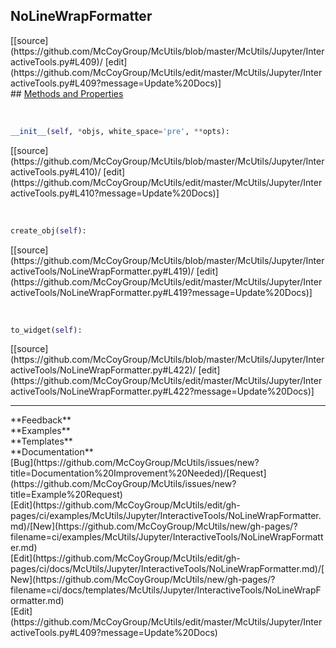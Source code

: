 ## <a id="McUtils.Jupyter.InteractiveTools.NoLineWrapFormatter">NoLineWrapFormatter</a> 

<div class="docs-source-link" markdown="1">
[[source](https://github.com/McCoyGroup/McUtils/blob/master/McUtils/Jupyter/InteractiveTools.py#L409)/
[edit](https://github.com/McCoyGroup/McUtils/edit/master/McUtils/Jupyter/InteractiveTools.py#L409?message=Update%20Docs)]
</div>









<div class="collapsible-section">
 <div class="collapsible-section collapsible-section-header" markdown="1">
## <a class="collapse-link" data-toggle="collapse" href="#methods" markdown="1"> Methods and Properties</a> <a class="float-right" data-toggle="collapse" href="#methods"><i class="fa fa-chevron-down"></i></a>
 </div>
 <div class="collapsible-section collapsible-section-body collapse show" id="methods" markdown="1">
 
<a id="McUtils.Jupyter.InteractiveTools.NoLineWrapFormatter.__init__" class="docs-object-method">&nbsp;</a> 
```python
__init__(self, *objs, white_space='pre', **opts): 
```
<div class="docs-source-link" markdown="1">
[[source](https://github.com/McCoyGroup/McUtils/blob/master/McUtils/Jupyter/InteractiveTools.py#L410)/
[edit](https://github.com/McCoyGroup/McUtils/edit/master/McUtils/Jupyter/InteractiveTools.py#L410?message=Update%20Docs)]
</div>


<a id="McUtils.Jupyter.InteractiveTools.NoLineWrapFormatter.create_obj" class="docs-object-method">&nbsp;</a> 
```python
create_obj(self): 
```
<div class="docs-source-link" markdown="1">
[[source](https://github.com/McCoyGroup/McUtils/blob/master/McUtils/Jupyter/InteractiveTools/NoLineWrapFormatter.py#L419)/
[edit](https://github.com/McCoyGroup/McUtils/edit/master/McUtils/Jupyter/InteractiveTools/NoLineWrapFormatter.py#L419?message=Update%20Docs)]
</div>


<a id="McUtils.Jupyter.InteractiveTools.NoLineWrapFormatter.to_widget" class="docs-object-method">&nbsp;</a> 
```python
to_widget(self): 
```
<div class="docs-source-link" markdown="1">
[[source](https://github.com/McCoyGroup/McUtils/blob/master/McUtils/Jupyter/InteractiveTools/NoLineWrapFormatter.py#L422)/
[edit](https://github.com/McCoyGroup/McUtils/edit/master/McUtils/Jupyter/InteractiveTools/NoLineWrapFormatter.py#L422?message=Update%20Docs)]
</div>
 </div>
</div>












---


<div markdown="1" class="text-secondary">
<div class="container">
  <div class="row">
   <div class="col" markdown="1">
**Feedback**   
</div>
   <div class="col" markdown="1">
**Examples**   
</div>
   <div class="col" markdown="1">
**Templates**   
</div>
   <div class="col" markdown="1">
**Documentation**   
</div>
   <div class="col" markdown="1">
   
</div>
   <div class="col" markdown="1">
   
</div>
   <div class="col" markdown="1">
   
</div>
</div>
  <div class="row">
   <div class="col" markdown="1">
[Bug](https://github.com/McCoyGroup/McUtils/issues/new?title=Documentation%20Improvement%20Needed)/[Request](https://github.com/McCoyGroup/McUtils/issues/new?title=Example%20Request)   
</div>
   <div class="col" markdown="1">
[Edit](https://github.com/McCoyGroup/McUtils/edit/gh-pages/ci/examples/McUtils/Jupyter/InteractiveTools/NoLineWrapFormatter.md)/[New](https://github.com/McCoyGroup/McUtils/new/gh-pages/?filename=ci/examples/McUtils/Jupyter/InteractiveTools/NoLineWrapFormatter.md)   
</div>
   <div class="col" markdown="1">
[Edit](https://github.com/McCoyGroup/McUtils/edit/gh-pages/ci/docs/McUtils/Jupyter/InteractiveTools/NoLineWrapFormatter.md)/[New](https://github.com/McCoyGroup/McUtils/new/gh-pages/?filename=ci/docs/templates/McUtils/Jupyter/InteractiveTools/NoLineWrapFormatter.md)   
</div>
   <div class="col" markdown="1">
[Edit](https://github.com/McCoyGroup/McUtils/edit/master/McUtils/Jupyter/InteractiveTools.py#L409?message=Update%20Docs)   
</div>
   <div class="col" markdown="1">
   
</div>
   <div class="col" markdown="1">
   
</div>
   <div class="col" markdown="1">
   
</div>
</div>
</div>
</div>